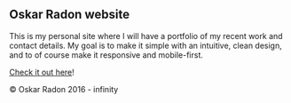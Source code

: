 ## Oskar Radon website

This is my personal site where I will have a portfolio of my recent work and contact details.
My goal is to make it simple with an intuitive, clean design, and to of course make it responsive and mobile-first.

[Check it out here](www.oskarradon.com)!

&copy; Oskar Radon 2016 - infinity
